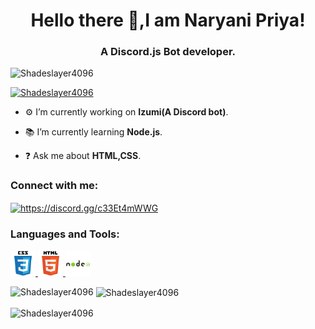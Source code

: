 <h1 align="center">Hello there 👋,I am Naryani Priya!</h1>

<h3 align="center">A Discord.js Bot developer.</h3>

<p align="left"> <img src="https://komarev.com/ghpvc/?username=Shadeslayer4096&label=Profile%20views&color=0e75b6&style=flat" alt="Shadeslayer4096" /> </p>

<p align="left"> <a href="https://github.com/ryo-ma/github-profile-trophy"><img src="https://github-profile-trophy.vercel.app/?username=Shadeslayer4096" alt="Shadeslayer4096" /></a> </p>

- ⚙️ I’m currently working on **Izumi(A Discord bot)**.

- 📚 I’m currently learning **Node.js**.

- ❓ Ask me about **HTML,CSS**.

<h3 align="left">Connect with me:</h3>

<p align="left">

<a href="c33Et4mWWG" target="blank"><img align="center" src="https://raw.githubusercontent.com/rahuldkjain/github-profile-readme-generator/neutral-icons/src/images/icons/Social/discord.svg" alt="https://discord.gg/c33Et4mWWG" height="30" width="40" /></a>

</p>

<h3 align="left">Languages and Tools:</h3>

<p align="left"> <a href="https://www.w3schools.com/css/" target="_blank"> <img src="https://raw.githubusercontent.com/devicons/devicon/master/icons/css3/css3-original-wordmark.svg" alt="css3" width="40" height="40"/> </a> <a href="https://www.w3.org/html/" target="_blank"> <img src="https://raw.githubusercontent.com/devicons/devicon/master/icons/html5/html5-original-wordmark.svg" alt="html5" width="40" height="40"/> </a> <a href="https://nodejs.org" target="_blank"> <img src="https://raw.githubusercontent.com/devicons/devicon/master/icons/nodejs/nodejs-original-wordmark.svg" alt="nodejs" width="40" height="40"/> </a> </p>

<p><img align="left" src="https://github-readme-stats.vercel.app/api/top-langs?username=Shadeslayer4096&show_icons=true&locale=en&layout=compact" alt="Shadeslayer4096" /></p>

<p>&nbsp;<img align="center" src="https://github-readme-stats.vercel.app/api?username=Shadeslayer4096&show_icons=true&locale=en" alt="Shadeslayer4096" /></p>

<p><img align="center" src="https://github-readme-streak-stats.herokuapp.com/?user=Shadeslayer4096&" alt="Shadeslayer4096" /></p>


